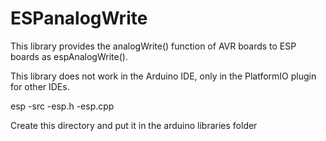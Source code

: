 # ESPanalogWrite
This library provides the analogWrite() function of AVR boards to ESP boards as espAnalogWrite().

This library does not work in the Arduino IDE, only in the PlatformIO plugin for other IDEs.

esp
-src
  -esp.h
  -esp.cpp
  
  Create this directory and put it in the arduino libraries folder
